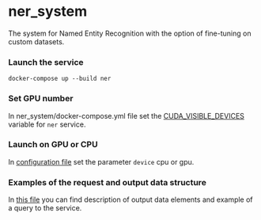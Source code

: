 # ner_system
The system for Named Entity Recognition with the option of fine-tuning on custom datasets.

### Launch the service

```shell
docker-compose up --build ner
```

### Set GPU number

In ner\_system/docker-compose.yml file set the [CUDA_VISIBLE_DEVICES](https://github.com/dmitrijeuseew/ner_system/blob/aff351481c8c0487e7234ba009aacb4574ab414c/docker-compose.yml#L15) variable for `ner` service.

### Launch on GPU or CPU

In [configuration file](https://github.com/dmitrijeuseew/ner_system/blob/4a33589a7968fc38253f2deeeceae7b0b4612d04/services/ner/ner_rured.json#L37) set the parameter `device` cpu or gpu.

### Examples of the request and output data structure

In [this file](https://github.com/dmitrijeuseew/ner_system/blob/main/services/ner/example.py) you can find description of output data elements and example of a query to the service.
